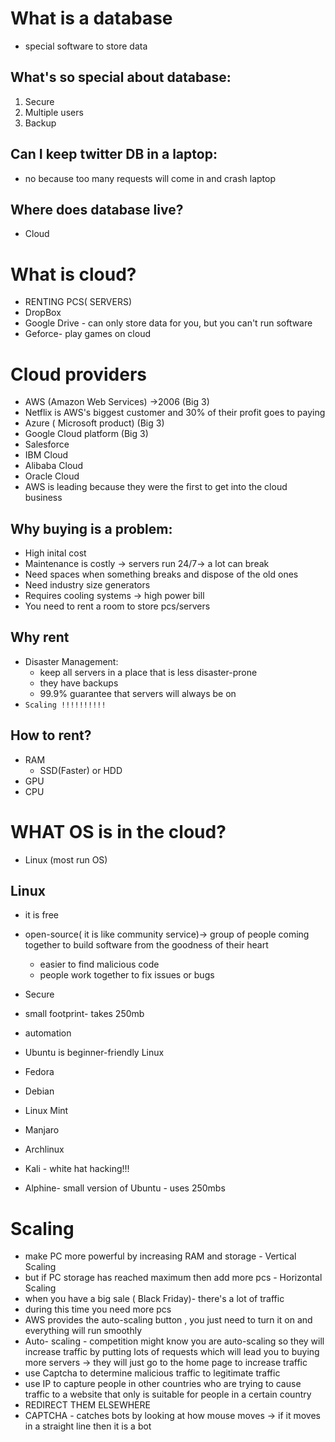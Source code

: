 # What is a database

- special software to store data

## What's so special about database:

1. Secure
2. Multiple users
3. Backup

## Can I keep twitter DB in a laptop:

- no because too many requests will come in and crash laptop

## Where does database live?

- Cloud

# What is cloud?

- RENTING PCS( SERVERS)
- DropBox
- Google Drive - can only store data for you, but you can't run software
- Geforce- play games on cloud

# Cloud providers

- AWS (Amazon Web Services) ->2006 (Big 3)
- Netflix is AWS's biggest customer and 30% of their profit goes to paying
- Azure ( Microsoft product) (Big 3)
- Google Cloud platform (Big 3)
- Salesforce
- IBM Cloud
- Alibaba Cloud
- Oracle Cloud
- AWS is leading because they were the first to get into the cloud business

## Why buying is a problem:

- High inital cost
- Maintenance is costly -> servers run 24/7-> a lot can break
- Need spaces when something breaks and dispose of the old ones
- Need industry size generators
- Requires cooling systems -> high power bill
- You need to rent a room to store pcs/servers

## Why rent

- Disaster Management:
  - keep all servers in a place that is less disaster-prone
  - they have backups
  - 99.9% guarantee that servers will always be on
- `Scaling !!!!!!!!!!`

## How to rent?

- RAM
  - SSD(Faster) or HDD
- GPU
- CPU

# WHAT OS is in the cloud?

- Linux (most run OS)

## Linux

- it is free
- open-source( it is like community service)-> group of people coming together to build software from the goodness of their heart
  - easier to find malicious code
  - people work together to fix issues or bugs
- Secure
- small footprint- takes 250mb
- automation

- Ubuntu is beginner-friendly Linux
- Fedora
- Debian
- Linux Mint
- Manjaro
- Archlinux
- Kali - white hat hacking!!!
- Alphine- small version of Ubuntu - uses 250mbs

# Scaling

- make PC more powerful by increasing RAM and storage - Vertical Scaling
- but if PC storage has reached maximum then add more pcs - Horizontal Scaling
- when you have a big sale ( Black Friday)- there's a lot of traffic
- during this time you need more pcs
- AWS provides the auto-scaling button , you just need to turn it on and everything will run smoothly
- Auto- scaling - competition might know you are auto-scaling so they will increase traffic by putting lots of requests which will lead you to buying more servers -> they will just go to the home page to increase traffic
- use Captcha to determine malicious traffic to legitimate traffic
- use IP to capture people in other countries who are trying to cause traffic to a website that only is suitable for people in a certain country
- REDIRECT THEM ELSEWHERE
- CAPTCHA - catches bots by looking at how mouse moves -> if it moves in a straight line then it is a bot
